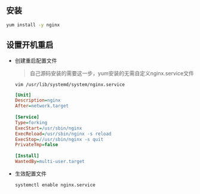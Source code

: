 ## 安装

```bash
yum install -y nginx
```

## 设置开机重启

- 创建重启配置文件

  > 自己源码安装的需要这一步，yum安装的无需自定义nginx.service文件

  `vim /usr/lib/systemd/system/nginx.service`

  ```ini
  [Unit]
  Description=nginx
  After=network.target
    
  [Service]
  Type=forking
  ExecStart=/usr/sbin/nginx
  ExecReload=/usr/sbin/nginx -s reload
  ExecStop=//usr/sbin/nginx -s quit
  PrivateTmp=false
    
  [Install]
  WantedBy=multi-user.target
  ```

  

- 生效配置文件

  ```bash
  systemctl enable nginx.service
  ```

  